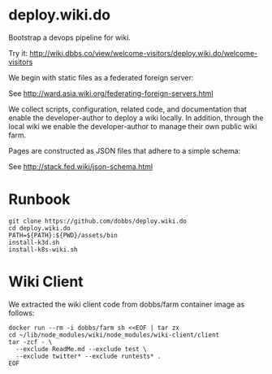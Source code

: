 # deploy.wiki.do

Bootstrap a devops pipeline for wiki.

Try it: http://wiki.dbbs.co/view/welcome-visitors/deploy.wiki.do/welcome-visitors

We begin with static files as a federated foreign server:

See http://ward.asia.wiki.org/federating-foreign-servers.html

We collect scripts, configuration, related code, and documentation
that enable the developer-author to deploy a wiki locally. In
addition, through the local wiki we enable the developer-author to
manage their own public wiki farm.

Pages are constructed as JSON files that adhere to a simple schema:

See http://stack.fed.wiki/json-schema.html

# Runbook

    git clone https://github.com/dobbs/deploy.wiki.do
    cd deploy.wiki.do
    PATH=${PATH}:${PWD}/assets/bin
    install-k3d.sh
    install-k8s-wiki.sh

# Wiki Client

We extracted the wiki client code from dobbs/farm container image as follows:

    docker run --rm -i dobbs/farm sh <<EOF | tar zx
    cd ~/lib/node_modules/wiki/node_modules/wiki-client/client
    tar -zcf - \
      --exclude ReadMe.md --exclude test \
      --exclude twitter* --exclude runtests* .
    EOF
